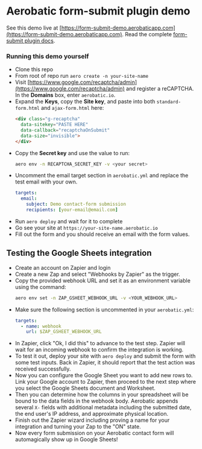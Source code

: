 # Aerobatic form-submit plugin demo

See this demo live at [https://form-submit-demo.aerobaticapp.com](https://form-submit-demo.aerobaticapp.com). Read the complete [form-submit plugin docs](https://www.aerobatic.com/docs/plugins/form-submit).

### Running this demo yourself

* Clone this repo
* From root of repo run `aero create -n your-site-name`
* Visit [https://www.google.com/recaptcha/admin](https://www.google.com/recaptcha/admin) and register a reCAPTCHA. In the **Domains** box, enter `aerobatic.io`.
* Expand the **Keys**, copy the **Site key**, and paste into both `standard-form.html` and `ajax-form.html` here:
  ~~~html
  <div class="g-recaptcha"
    data-sitekey="PASTE HERE"
    data-callback="recaptchaOnSubmit"
    data-size="invisible">
  </div>
  ~~~
* Copy the **Secret key** and use the value to run:
  ~~~sh
  aero env -n RECAPTCHA_SECRET_KEY -v <your secret>
  ~~~
* Uncomment the email target section in `aerobatic.yml` and replace the test email with your own.
  ~~~yaml
  targets:
    email:
      subject: Demo contact-form submission
      recipients: [your-email@email.com]
  ~~~
* Run `aero deploy` and wait for it to complete
* Go see your site at `https://your-site-name.aerobatic.io`
* Fill out the form and you should receive an email with the form values.

## Testing the Google Sheets integration
* Create an account on Zapier and login
* Create a new Zap and select "Webhooks by Zapier" as the trigger.
* Copy the provided webhook URL and set it as an environment variable using the command:
  ~~~sh
  aero env set -n ZAP_GSHEET_WEBHOOK_URL -v <YOUR_WEBHOOK_URL>
  ~~~
* Make sure the following section is uncommented in your `aerobatic.yml`:
  ~~~yaml
  targets:
    - name: webhook
      url: $ZAP_GSHEET_WEBHOOK_URL
  ~~~
* In Zapier, click "Ok, I did this" to advance to the test step. Zapier will wait for an incoming webhook to confirm the integration is working.
* To test it out, deploy your site with `aero deploy` and submit the form with some test inputs. Back in Zapier, it should report that the test action was received successfully.
* Now you can configure the Google Sheet you want to add new rows to. Link your Google account to Zapier, then proceed to the next step where you select the Google Sheets document and Worksheet.
* Then you can determine how the columns in your spreadsheet will be bound to the data fields in the webhook body. Aerobatic appends several `X-` fields with additional metadata including the submitted date, the end user's IP address, and approximate physical location.
* Finish out the Zapier wizard including proving a name for your integration and turning your Zap to the "ON" state.
* Now every form submission on your Aerobatic contact form will automagically show up in Google Sheets!
